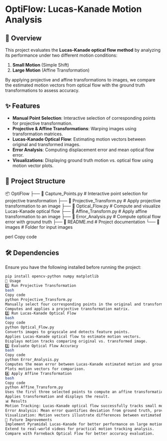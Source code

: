 # OptiFlow: Lucas-Kanade Motion Analysis  

## 📌 Overview  
This project evaluates the **Lucas-Kanade optical flow method** by analyzing its performance under two different motion conditions:  
1. **Small Motion** (Simple Shift)  
2. **Large Motion** (Affine Transformation)  

By applying projective and affine transformations to images, we compare the estimated motion vectors from optical flow with the ground truth transformations to assess accuracy.  

## ✨ Features  
- **Manual Point Selection**: Interactive selection of corresponding points for projective transformation.  
- **Projective & Affine Transformations**: Warping images using transformation matrices.  
- **Lucas-Kanade Optical Flow**: Estimating motion vectors between original and transformed images.  
- **Error Analysis**: Computing displacement error and mean optical flow error.  
- **Visualizations**: Displaying ground truth motion vs. optical flow using motion vector plots.  

## 📂 Project Structure  
📦 OptiFlow
├── 📜 Capture_Points.py # Interactive point selection for projective transformation
├── 📜 Projective_Transform.py # Apply projective transformation to an image
├── 📜 Optical_Flow.py # Compute and visualize Lucas-Kanade optical flow
├── 📜 Affine_Transform.py # Apply affine transformation to an image
├── 📜 Error_Analysis.py # Compute optical flow error with ground truth
├── 📜 README.md # Project documentation
└── 📁 images # Folder for input images

perl
Copy code

## 🛠 Dependencies  
Ensure you have the following installed before running the project:  
```bash
pip install opencv-python numpy matplotlib
🚀 Usage
1️⃣ Run Projective Transformation
bash
Copy code
python Projective_Transform.py
Manually select four corresponding points in the original and transformed images.
Computes and applies a projective transformation matrix.
2️⃣ Run Lucas-Kanade Optical Flow
bash
Copy code
python Optical_Flow.py
Converts images to grayscale and detects feature points.
Applies Lucas-Kanade optical flow to estimate motion vectors.
Displays motion tracks comparing original vs. transformed image.
3️⃣ Evaluate Optical Flow Accuracy
bash
Copy code
python Error_Analysis.py
Computes the mean error between Lucas-Kanade estimated motion and ground truth.
Plots motion vectors for comparison.
4️⃣ Apply Affine Transformation
bash
Copy code
python Affine_Transform.py
Uses the first three selected points to compute an affine transformation.
Applies transformation and displays the result.
📊 Results
Motion Tracking: Lucas-Kanade optical flow successfully tracks small motions but struggles with larger affine transformations.
Error Analysis: Mean error quantifies deviation from ground truth, providing insight into optical flow limitations.
Visualization: Motion vectors illustrate differences between estimated and actual transformations.
📌 Future Improvements
Implement Pyramidal Lucas-Kanade for better performance on large motion.
Extend to real-world videos for practical motion tracking analysis.
Compare with Farneback Optical Flow for better accuracy evaluation.
